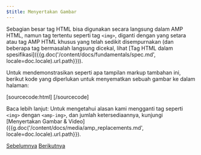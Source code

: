 ```yaml
---
$title: Menyertakan Gambar
---
```


Sebagian besar tag HTML bisa digunakan secara langsung dalam AMP HTML, namun tag tertentu seperti tag `<img>`, diganti dengan yang setara atau tag AMP HTML khusus yang telah sedikit disempurnakan (dan beberapa tag bermasalah langsung dicekal, lihat [Tag HTML dalam spesifikasi]({{g.doc('/content/docs/fundamentals/spec.md', locale=doc.locale).url.path}})).

Untuk mendemonstrasikan seperti apa tampilan markup tambahan ini, berikut kode yang diperlukan untuk menyematkan sebuah gambar ke dalam halaman:

[sourcecode:html]
<amp-img src="welcome.jpg" alt="Welcome" height="400" width="800"></amp-img>
[/sourcecode]

Baca lebih lanjut: Untuk mengetahui alasan kami mengganti tag seperti `<img>` dengan `<amp-img>`, dan jumlah ketersediaannya, kunjungi [Menyertakan Gambar & Video]({{g.doc('/content/docs/media/amp_replacements.md', locale=doc.locale).url.path}}).

<div class="prev-next-buttons">
  <a class="button prev-button" href="{{g.doc('/content/docs/getting_started/create/basic_markup.md', locale=doc.locale).url.path}}"><span class="arrow-prev">Sebelumnya</span></a>
  <a class="button next-button" href="{{g.doc('/content/docs/getting_started/create/presentation_layout.md', locale=doc.locale).url.path}}"><span class="arrow-next">Berikutnya</span></a>
</div>

